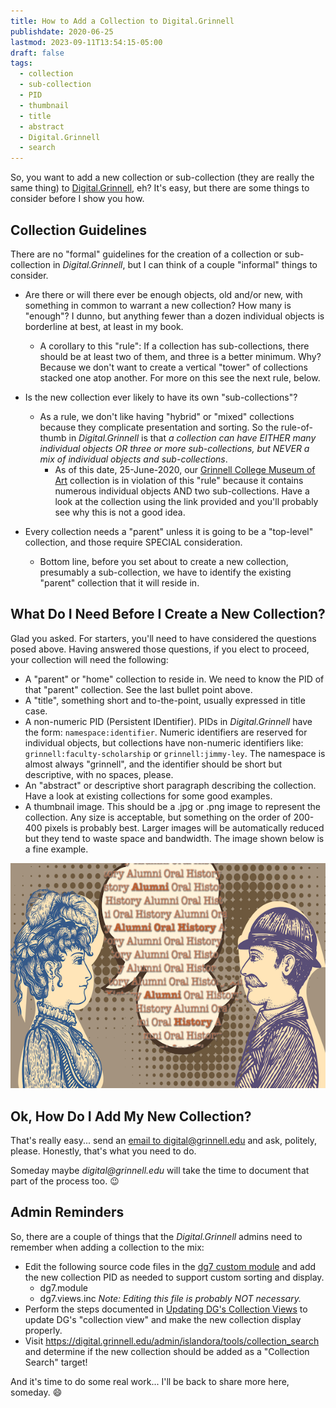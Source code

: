 ```yaml
---
title: How to Add a Collection to Digital.Grinnell
publishdate: 2020-06-25
lastmod: 2023-09-11T13:54:15-05:00
draft: false
tags:
  - collection
  - sub-collection
  - PID
  - thumbnail
  - title
  - abstract
  - Digital.Grinnell
  - search
---
```


So, you want to add a new collection or sub-collection (they are really the same thing) to [Digital.Grinnell](https://digital.grinnell.edu), eh?  It's easy, but there are some things to consider before I show you how.

## Collection Guidelines

There are no "formal" guidelines for the creation of a collection or sub-collection in _Digital.Grinnell_, but I can think of a couple "informal" things to consider.

  - Are there or will there ever be enough objects, old and/or new, with something in common to warrant a new collection?  How many is "enough"? I dunno, but anything fewer than a dozen individual objects is borderline at best, at least in my book.
    - A corollary to this "rule": If a collection has sub-collections, there should be at least two of them, and three is a better minimum.  Why? Because we don't want to create a vertical "tower" of collections stacked one atop another. For more on this see the next rule, below.

  - Is the new collection ever likely to have its own "sub-collections"?
    - As a rule, we don't like having "hybrid" or "mixed" collections because they complicate presentation and sorting. So the rule-of-thumb in _Digital.Grinnell_ is that _a collection can have EITHER many individual objects OR three or more sub-collections, but NEVER a mix of individual objects and sub-collections_.
      - As of this date, 25-June-2020, our [Grinnell College Museum of Art](https://digital.grinnell.edu/islandora/object/grinnell:faulconer) collection is in violation of this "rule" because it contains numerous individual objects AND two sub-collections.  Have a look at the collection using the link provided and you'll probably see why this is not a good idea.

  - Every collection needs a "parent" unless it is going to be a "top-level" collection, and those require SPECIAL consideration.
    - Bottom line, before you set about to create a new collection, presumably a sub-collection, we have to identify the existing "parent" collection that it will reside in.

## What Do I Need Before I Create a New Collection?

Glad you asked. For starters, you'll need to have considered the questions posed above. Having answered those questions, if you elect to proceed, your collection will need the following:

  - A "parent" or "home" collection to reside in. We need to know the PID of that "parent" collection. See the last bullet point above.
  - A "title", something short and to-the-point, usually expressed in title case.
  - A non-numeric PID (Persistent IDentifier). PIDs in _Digital.Grinnell_ have the form: `namespace:identifier`. Numeric identifiers are reserved for individual objects, but collections have non-numeric identifiers like: `grinnell:faculty-scholarship` or `grinnell:jimmy-ley`. The namespace is almost always "grinnell", and the identifier should be short but descriptive, with no spaces, please.
  - An "abstract" or descriptive short paragraph describing the collection. Have a look at existing collections for some good examples.
  - A thumbnail image. This should be a .jpg or .png image to represent the collection. Any size is acceptable, but something on the order of 200-400 pixels is probably best. Larger images will be automatically reduced but they tend to waste space and bandwidth.  The image shown below is a fine example.

![AOH Thumbnail](/images/post-084/aoh-thumbnail.png "Example Collection Thumbnail")

## Ok, How Do I Add My New Collection?

That's really easy... send an [email to digital@grinnell.edu](mailto:digital@grinnell.edu) and ask, politely, please. Honestly, that's what you need to do.

Someday maybe _digital@grinnell.edu_ will take the time to document that part of the process too.  :wink:

## Admin Reminders

So, there are a couple of things that the _Digital.Grinnell_ admins need to remember when adding a collection to the mix:

  - Edit the following source code files in the [dg7 custom module](https://github.com/DigitalGrinnell/dg7) and add the new collection PID as needed to support custom sorting and display.
    - dg7.module
    - dg7.views.inc   _Note: Editing this file is probably NOT necessary._
  - Perform the steps documented in [Updating DG's Collection Views](/posts/068-updating-dgs-collection-views/) to update DG's "collection view" and make the new collection display properly.
  - Visit https://digital.grinnell.edu/admin/islandora/tools/collection_search and determine if the new collection should be added as a "Collection Search" target!  

And it's time to do some real work... I'll be back to share more here, someday.  :smile:
